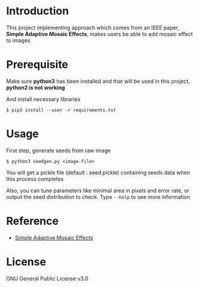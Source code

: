 # Introduction

This project implementing approach which comes from an IEEE paper, **Simple Adaptive Mosaic Effects**, makes users be able to add mosaic effect to images  

# Prerequisite

Make sure  **python3** has been installed and that will be used in this project, **python2 is not working**

And install necessary libraries

```
$ pip3 install --user -r requirements.txt
```

# Usage

First step, generate seeds from raw image

```
$ python3 seedgen.py <image-file>
```

You will get a pickle file (default : seed.pickle) containing seeds data when this process completes

Also, you can  tune parameters like minimal area in pixels and error rate, or output the seed distribution to check. Type `--help` to see more information

# Reference

- [Simple Adaptive Mosaic Effects](http://ieeexplore.ieee.org/document/1599119/)

# License

GNU General Public License v3.0